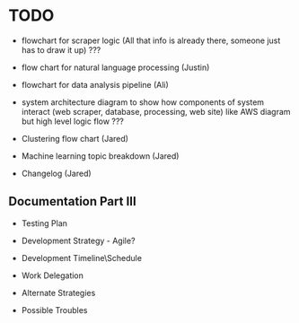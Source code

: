 # TODO
* flowchart for scraper logic (All that info is already there, someone just has to draw it up) ???

* flow chart for natural language processing (Justin) 

* flowchart for data analysis pipeline (Ali)

* system architecture diagram to show how components of system interact (web scraper, database,
processing, web site) like AWS diagram but high level logic flow  ???

* Clustering flow chart (Jared)

* Machine learning topic breakdown (Jared)

* Changelog (Jared)

## Documentation Part III

* Testing Plan

* Development Strategy - Agile? 

* Development Timeline\Schedule

* Work Delegation

* Alternate Strategies

* Possible Troubles
